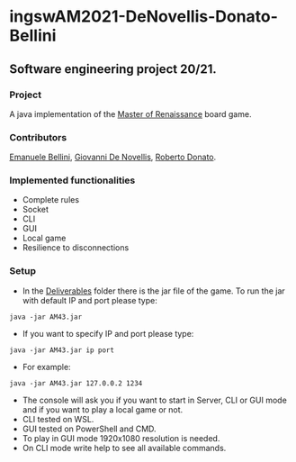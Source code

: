 # ingswAM2021-DeNovellis-Donato-Bellini
## Software engineering project 20/21.
### Project
A java implementation of the [Master of Renaissance](https://craniointernational.com/products/masters-of-renaissance/) board game. 
### Contributors 
[Emanuele Bellini](https://github.com/EmanueleBellini99), [Giovanni De Novellis](https://github.com/GiovanniDeNovellis), [Roberto Donato](https://github.com/drob05).
### Implemented functionalities
- Complete rules
- Socket 
- CLI 
- GUI
- Local game
- Resilience to disconnections

### Setup
- In the [Deliverables](Deliverables) folder there is the jar file of the game. To run the jar with default IP and port please type:
```shell
java -jar AM43.jar 
```
- If you want to specify IP and port please type:
``` shell
java -jar AM43.jar ip port
```
- For example:
``` shell
java -jar AM43.jar 127.0.0.2 1234
```
- The console will ask you if you want to start in Server, CLI or GUI mode and if you want to play a local game or not.
- CLI tested on WSL. 
- GUI tested on PowerShell and CMD. 
- To play in GUI mode 1920x1080 resolution is needed.
- On CLI mode write help to see all available commands.
